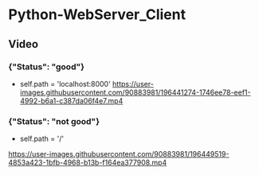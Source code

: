 # Python-WebServer_Client

## Video

### {"Status": "good"}
-  self.path = 'localhost:8000'
https://user-images.githubusercontent.com/90883981/196441274-1746ee78-eef1-4992-b6a1-c387da06f4e7.mp4




### {"Status": "not good"}
- self.path = '/'

https://user-images.githubusercontent.com/90883981/196449519-4853a423-1bfb-4968-b13b-f164ea377908.mp4

